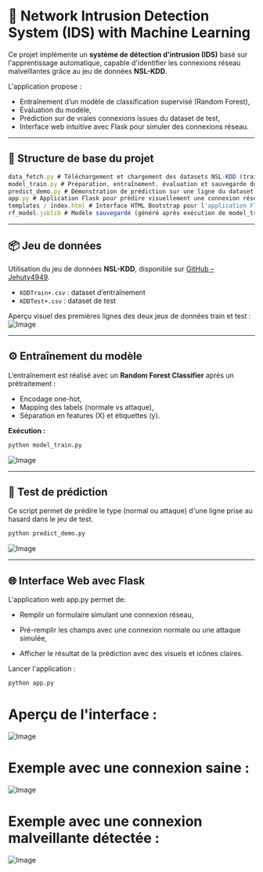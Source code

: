 # 🔐 Network Intrusion Detection System (IDS) with Machine Learning

Ce projet implémente un **système de détection d'intrusion (IDS)** basé sur l'apprentissage automatique, capable d'identifier les connexions réseau malveillantes grâce au jeu de données **NSL-KDD**.

L'application propose :
- Entraînement d’un modèle de classification supervisé (Random Forest),
- Évaluation du modèle,
- Prédiction sur de vraies connexions issues du dataset de test,
- Interface web intuitive avec Flask pour simuler des connexions réseau.

---

## 📁 Structure de base du projet
```jsx
data_fetch.py # Téléchargement et chargement des datasets NSL-KDD (train & test)
model_train.py # Préparation, entraînement, évaluation et sauvegarde du modèle Random Forest
predict_demo.py # Démonstration de prédiction sur une ligne du dataset de test
app.py # Application Flask pour prédire visuellement une connexion réseau
templates / index.html # Interface HTML Bootstrap pour l'application Flask
rf_model.joblib # Modèle sauvegardé (généré après exécution de model_train.py)
```


---

## 📦 Jeu de données

Utilisation du jeu de données **NSL-KDD**, disponible sur [GitHub – Jehuty4949](https://github.com/Jehuty4949/NSL_KDD).

- `KDDTrain+.csv` : dataset d’entraînement
- `KDDTest+.csv` : dataset de test

Aperçu visuel des premières lignes des deux jeux de données train et test :
![Image](https://github.com/user-attachments/assets/65e6adc3-0398-47f1-800f-ec198054422f)

---

## ⚙️ Entraînement du modèle

L’entraînement est réalisé avec un **Random Forest Classifier** après un prétraitement :
- Encodage one-hot,
- Mapping des labels (normale vs attaque),
- Séparation en features (X) et étiquettes (y).

**Exécution :**

```bash
python model_train.py
```
![Image](https://github.com/user-attachments/assets/1355e342-58eb-45c0-820a-4d3171c73feb)

---

## 🤖 Test de prédiction 

Ce script permet de prédire le type (normal ou attaque) d'une ligne prise au hasard dans le jeu de test.

```bash
python predict_demo.py
```

![Image](https://github.com/user-attachments/assets/2d423002-63d0-4613-b479-4bca898b6044)

---

## 🌐 Interface Web avec Flask

L'application web app.py permet de:

- Remplir un formulaire simulant une connexion réseau,

- Pré-remplir les champs avec une connexion normale ou une attaque simulée,

- Afficher le résultat de la prédiction avec des visuels et icônes claires.

Lancer l'application : 

```bash
python app.py
```
# Aperçu de l'interface :

![Image](https://github.com/user-attachments/assets/6a197bd8-b43a-4dc0-845c-f37bf1818ca8)

# Exemple avec une connexion saine :

![Image](https://github.com/user-attachments/assets/5c6abc4c-ed18-4bc6-a736-00c965046fca)


# Exemple avec une connexion malveillante détectée :

![Image](https://github.com/user-attachments/assets/201b7652-8e99-47b0-81cf-ede1771e15ad)






